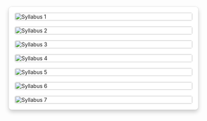 <div class="container">
    <img src="./assets/MOCS_F2025_Syllabus_1.webp" alt="Syllabus 1">
    <img src="./assets/MOCS_F2025_Syllabus_2.webp" alt="Syllabus 2">
    <img src="./assets/MOCS_F2025_Syllabus_3.webp" alt="Syllabus 3">
    <img src="./assets/MOCS_F2025_Syllabus_4.webp" alt="Syllabus 4">
    <img src="./assets/MOCS_F2025_Syllabus_5.webp" alt="Syllabus 5">
    <img src="./assets/MOCS_F2025_Syllabus_6.webp" alt="Syllabus 6">
    <img src="./assets/MOCS_F2025_Syllabus_7.webp" alt="Syllabus 7">
</div>

<style>
    .container {
        display: flex;
        flex-direction: column;
        gap: 16px; /* Space between images */
        border-radius: 8px;
        box-shadow: 0 0 0 0.75px rgba(128, 128, 128, 0.2), 0 6px 12px 0 rgba(0, 0, 0, 0.2);
        padding: 16px;
        background-color: #fff; /* Optional: add a background color */
    }

    .container img {
        width: 100%;
        height: auto;
        object-fit: cover;
        border-radius: 4px;
    }
</style>
